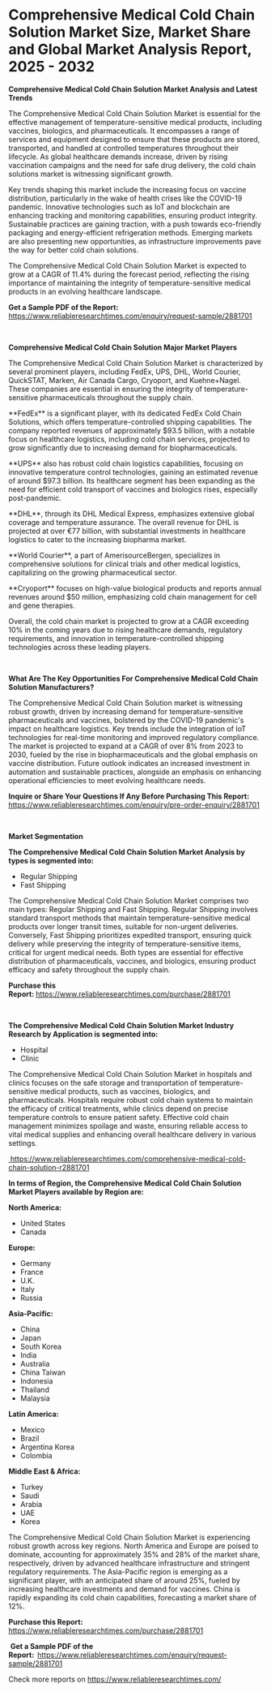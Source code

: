 <p><h1>Comprehensive Medical Cold Chain Solution Market Size, Market Share and Global Market Analysis Report, 2025 - 2032</h1></p><p><strong>Comprehensive Medical Cold Chain Solution Market Analysis and Latest Trends</strong></p>
<p><p>The Comprehensive Medical Cold Chain Solution Market is essential for the effective management of temperature-sensitive medical products, including vaccines, biologics, and pharmaceuticals. It encompasses a range of services and equipment designed to ensure that these products are stored, transported, and handled at controlled temperatures throughout their lifecycle. As global healthcare demands increase, driven by rising vaccination campaigns and the need for safe drug delivery, the cold chain solutions market is witnessing significant growth.</p><p>Key trends shaping this market include the increasing focus on vaccine distribution, particularly in the wake of health crises like the COVID-19 pandemic. Innovative technologies such as IoT and blockchain are enhancing tracking and monitoring capabilities, ensuring product integrity. Sustainable practices are gaining traction, with a push towards eco-friendly packaging and energy-efficient refrigeration methods. Emerging markets are also presenting new opportunities, as infrastructure improvements pave the way for better cold chain solutions.</p><p>The Comprehensive Medical Cold Chain Solution Market is expected to grow at a CAGR of 11.4% during the forecast period, reflecting the rising importance of maintaining the integrity of temperature-sensitive medical products in an evolving healthcare landscape.</p></p>
<p><strong>Get a Sample PDF of the Report:&nbsp;</strong> <a href="https://www.reliableresearchtimes.com/enquiry/request-sample/2881701?utm_campaign=2989&utm_medium=2&utm_source=Github&utm_content=ia&utm_term=12032025&utm_id=comprehensive-medical-cold-chain-solution">https://www.reliableresearchtimes.com/enquiry/request-sample/2881701</a></p>
<p>&nbsp;</p>
<p><strong>Comprehensive Medical Cold Chain Solution Major Market Players</strong></p>
<p><p>The Comprehensive Medical Cold Chain Solution Market is characterized by several prominent players, including FedEx, UPS, DHL, World Courier, QuickSTAT, Marken, Air Canada Cargo, Cryoport, and Kuehne+Nagel. These companies are essential in ensuring the integrity of temperature-sensitive pharmaceuticals throughout the supply chain.</p><p>**FedEx** is a significant player, with its dedicated FedEx Cold Chain Solutions, which offers temperature-controlled shipping capabilities. The company reported revenues of approximately $93.5 billion, with a notable focus on healthcare logistics, including cold chain services, projected to grow significantly due to increasing demand for biopharmaceuticals.</p><p>**UPS** also has robust cold chain logistics capabilities, focusing on innovative temperature control technologies, gaining an estimated revenue of around $97.3 billion. Its healthcare segment has been expanding as the need for efficient cold transport of vaccines and biologics rises, especially post-pandemic.</p><p>**DHL**, through its DHL Medical Express, emphasizes extensive global coverage and temperature assurance. The overall revenue for DHL is projected at over €77 billion, with substantial investments in healthcare logistics to cater to the increasing biopharma market.</p><p>**World Courier**, a part of AmerisourceBergen, specializes in comprehensive solutions for clinical trials and other medical logistics, capitalizing on the growing pharmaceutical sector. </p><p>**Cryoport** focuses on high-value biological products and reports annual revenues around $50 million, emphasizing cold chain management for cell and gene therapies.</p><p>Overall, the cold chain market is projected to grow at a CAGR exceeding 10% in the coming years due to rising healthcare demands, regulatory requirements, and innovation in temperature-controlled shipping technologies across these leading players.</p></p>
<p>&nbsp;</p>
<p><strong>What Are The Key Opportunities For Comprehensive Medical Cold Chain Solution Manufacturers?</strong></p>
<p><p>The Comprehensive Medical Cold Chain Solution market is witnessing robust growth, driven by increasing demand for temperature-sensitive pharmaceuticals and vaccines, bolstered by the COVID-19 pandemic's impact on healthcare logistics. Key trends include the integration of IoT technologies for real-time monitoring and improved regulatory compliance. The market is projected to expand at a CAGR of over 8% from 2023 to 2030, fueled by the rise in biopharmaceuticals and the global emphasis on vaccine distribution. Future outlook indicates an increased investment in automation and sustainable practices, alongside an emphasis on enhancing operational efficiencies to meet evolving healthcare needs.</p></p>
<p><strong>Inquire or Share Your Questions If Any Before Purchasing This Report:</strong> <a href="https://www.reliableresearchtimes.com/enquiry/pre-order-enquiry/2881701?utm_campaign=2989&utm_medium=2&utm_source=Github&utm_content=ia&utm_term=12032025&utm_id=comprehensive-medical-cold-chain-solution">https://www.reliableresearchtimes.com/enquiry/pre-order-enquiry/2881701</a></p>
<p>&nbsp;</p>
<p><strong>Market Segmentation</strong></p>
<p><strong>The Comprehensive Medical Cold Chain Solution Market Analysis by types is segmented into:</strong></p>
<p><ul><li>Regular Shipping</li><li>Fast Shipping</li></ul></p>
<p><p>The Comprehensive Medical Cold Chain Solution Market comprises two main types: Regular Shipping and Fast Shipping. Regular Shipping involves standard transport methods that maintain temperature-sensitive medical products over longer transit times, suitable for non-urgent deliveries. Conversely, Fast Shipping prioritizes expedited transport, ensuring quick delivery while preserving the integrity of temperature-sensitive items, critical for urgent medical needs. Both types are essential for effective distribution of pharmaceuticals, vaccines, and biologics, ensuring product efficacy and safety throughout the supply chain.</p></p>
<p><strong>Purchase this Report:&nbsp;</strong><a href="https://www.reliableresearchtimes.com/purchase/2881701?utm_campaign=2989&utm_medium=2&utm_source=Github&utm_content=ia&utm_term=12032025&utm_id=comprehensive-medical-cold-chain-solution">https://www.reliableresearchtimes.com/purchase/2881701</a></p>
<p>&nbsp;</p>
<p><strong>The Comprehensive Medical Cold Chain Solution Market Industry Research by Application is segmented into:</strong></p>
<p><ul><li>Hospital</li><li>Clinic</li></ul></p>
<p><p>The Comprehensive Medical Cold Chain Solution Market in hospitals and clinics focuses on the safe storage and transportation of temperature-sensitive medical products, such as vaccines, biologics, and pharmaceuticals. Hospitals require robust cold chain systems to maintain the efficacy of critical treatments, while clinics depend on precise temperature controls to ensure patient safety. Effective cold chain management minimizes spoilage and waste, ensuring reliable access to vital medical supplies and enhancing overall healthcare delivery in various settings.</p></p>
<p><a href="https://www.reliableresearchtimes.com/comprehensive-medical-cold-chain-solution-r2881701?utm_campaign=2989&utm_medium=2&utm_source=Github&utm_content=ia&utm_term=12032025&utm_id=comprehensive-medical-cold-chain-solution">&nbsp;https://www.reliableresearchtimes.com/comprehensive-medical-cold-chain-solution-r2881701</a></p>
<p><strong>In terms of Region, the Comprehensive Medical Cold Chain Solution Market Players available by Region are:</strong></p>
<p>
    <p> <strong> North America: </strong>
        <ul>
            <li>United States</li>
            <li>Canada</li>
        </ul>
        </p> 
    <p> <strong> Europe: </strong>
        <ul>
            <li>Germany</li>
            <li>France</li>
            <li>U.K.</li>
            <li>Italy</li>
            <li>Russia</li>
        </ul>
        </p> 
    <p> <strong> Asia-Pacific: </strong>
        <ul>
            <li>China</li>
            <li>Japan</li>
            <li>South Korea</li>
            <li>India</li>
            <li>Australia</li>
            <li>China Taiwan</li>
            <li>Indonesia</li>
            <li>Thailand</li>
            <li>Malaysia</li>
        </ul>
        </p> 
    <p> <strong> Latin America: </strong>
        <ul>
            <li>Mexico</li>
            <li>Brazil</li>
            <li>Argentina Korea</li>
            <li>Colombia</li>
        </ul>
        </p> 
    <p> <strong> Middle East & Africa: </strong>
        <ul>
            <li>Turkey</li>
            <li>Saudi</li>
            <li>Arabia</li>
            <li>UAE</li>
            <li>Korea</li>
        </ul>
    </p>
    </p>
<p><p>The Comprehensive Medical Cold Chain Solution Market is experiencing robust growth across key regions. North America and Europe are poised to dominate, accounting for approximately 35% and 28% of the market share, respectively, driven by advanced healthcare infrastructure and stringent regulatory requirements. The Asia-Pacific region is emerging as a significant player, with an anticipated share of around 25%, fueled by increasing healthcare investments and demand for vaccines. China is rapidly expanding its cold chain capabilities, forecasting a market share of 12%.</p></p>
<p><strong>Purchase this Report: </strong><a href="https://www.reliableresearchtimes.com/purchase/2881701?utm_campaign=2989&utm_medium=2&utm_source=Github&utm_content=ia&utm_term=12032025&utm_id=comprehensive-medical-cold-chain-solution">https://www.reliableresearchtimes.com/purchase/2881701</a></p>
<p>&nbsp;<strong>Get a Sample PDF of the Report:&nbsp;&nbsp;</strong><a href="https://www.reliableresearchtimes.com/enquiry/request-sample/2881701?utm_campaign=2989&utm_medium=2&utm_source=Github&utm_content=ia&utm_term=12032025&utm_id=comprehensive-medical-cold-chain-solution">https://www.reliableresearchtimes.com/enquiry/request-sample/2881701</a></p>
<p><strong></strong></p>
<p>Check more reports on <a href="https://www.reliableresearchtimes.com/?utm_campaign=2989&utm_medium=2&utm_source=Github&utm_content=ia&utm_term=12032025&utm_id=comprehensive-medical-cold-chain-solution">https://www.reliableresearchtimes.com/</a></p>